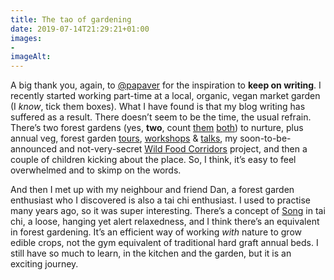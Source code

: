 ```yaml
---
title: The tao of gardening
date: 2019-07-14T21:29:21+01:00
images: 
- 
imageAlt: 
---
```


A big thank you, again, to [@papaver](https://mobile.twitter.com/papaver) for the inspiration to **keep on writing**. I recently started working part-time at a local, organic, vegan market garden (I _know_, tick them boxes). What I have found is that my blog writing has suffered as a result. There doesn’t seem to be the time, the usual refrain. There’s two forest gardens (yes, **two**, count [them](https://www.forestgarden.wales/blog/forest-garden-plan-pgi/) [both](https://www.forestgarden.wales/blog/forest-garden-plan-ofg/)) to nurture, plus annual veg, forest garden [tours](https://www.forestgarden.wales/tour), [workshops](https://www.forestgarden.wales/workshop) & [talks](https://www.forestgarden.wales/talk), my soon-to-be-announced and not-very-secret [Wild Food Corridors](http://bit.ly/wild-food-corridors) project, and then a couple of children kicking about the place. So, I think, it’s easy to feel overwhelmed and to skimp on the words.

And then I met up with my neighbour and friend Dan, a forest garden enthusiast who I discovered is also a tai chi enthusiast. I used to practise many years ago, so it was super interesting. There’s a concept of [Song](https://dankleiman.com/2013/04/09/song-or-relaxation-in-tai-chi/) in tai chi, a loose, hanging yet alert relaxedness, and I think there’s an equivalent in forest gardening. It’s an efficient way of working _with_ nature to grow edible crops, not the gym equivalent of traditional hard graft annual beds. I still have so much to learn, in the kitchen and the garden, but it is an exciting journey.
